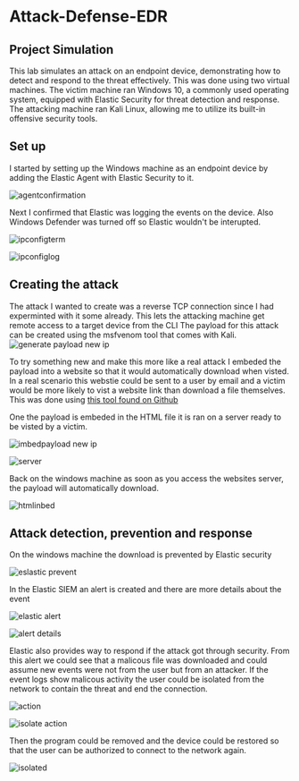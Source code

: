 # Attack-Defense-EDR

## Project Simulation

This lab simulates an attack on an endpoint device, demonstrating how to detect and respond to the threat effectively. This was done using two virtual machines. The victim machine ran Windows 10, a commonly used operating system, equipped with Elastic Security for threat detection and response. The attacking machine ran Kali Linux, allowing me to utilize its built-in offensive security tools.

## Set up
I started by setting up the Windows machine as an endpoint device by adding the Elastic Agent with Elastic Security to it.

![agentconfirmation](https://github.com/user-attachments/assets/c4a63935-1173-4347-afb6-33ad400602aa)

Next I confirmed that Elastic was logging the events on the device. Also Windows Defender was turned off so Elastic wouldn't be interupted.

![ipconfigterm](https://github.com/user-attachments/assets/084d705b-db7e-4760-8c2b-620737524f50)


![ipconfiglog](https://github.com/user-attachments/assets/16aceee6-a03d-4500-a591-cf67466a4c34)

## Creating the attack

The attack I wanted to create was a reverse TCP connection since I had experminted with it some already. This lets the attacking machine get remote access to a target device from the CLI
The payload for this attack can be created using the msfvenom tool that comes with Kali.
![generate payload new ip](https://github.com/user-attachments/assets/8540c3c6-f4e6-4533-a709-1c1597d64460)

To try something new and make this more like a real attack I embeded the payload into a website so that it would automatically download when visted. In a real scenario this webstie could be sent to a user by email and a victim would be more likely to vist a website link than download a file themselves. This was done using [this tool found on Github](https://github.com/Arno0x/EmbedInHTML)

One the payload is embeded in the HTML file it is ran on a server ready to be visted by a victim.

![imbedpayload new ip](https://github.com/user-attachments/assets/6ca98cfa-987c-4ade-9140-9b6f4d387bce)

![server](https://github.com/user-attachments/assets/d5d560c5-d1f7-4079-8cea-9afb49386d51)

Back on the windows machine as soon as you access the websites server, the payload will automatically download.

![htmlinbed](https://github.com/user-attachments/assets/20aeac7e-6741-4b41-9da4-95410b9c86eb)

## Attack detection, prevention and response

On the windows machine the download is prevented by Elastic security

![eslastic prevent](https://github.com/user-attachments/assets/44521246-e268-4eaa-beac-fe72a5aa9462)

In the Elastic SIEM an alert is created and there are more details about the event

![elastic alert](https://github.com/user-attachments/assets/ef5b731d-754a-4993-aa92-59a5bc4922d6)

![alert details](https://github.com/user-attachments/assets/06b6c612-4446-430d-83eb-7bc97fdebfde)

Elastic also provides way to respond if the attack got through security. From this alert we could see that a malicous file was downloaded and could assume new events were not from the user but from an attacker. If the event logs show malicous activity the user could be isolated from the network to contain the threat and end the connection.

![action](https://github.com/user-attachments/assets/49529c9e-ef88-4f52-807c-d5b7c2f97664)

![isolate action](https://github.com/user-attachments/assets/242cd62c-79c6-4a6e-a8ab-68b3c90a8b75)

Then the program could be removed and the device could be restored so that the user can be authorized to connect to the network again.

![isolated](https://github.com/user-attachments/assets/a903caf9-43fc-4836-96ed-0419d031e61b)


